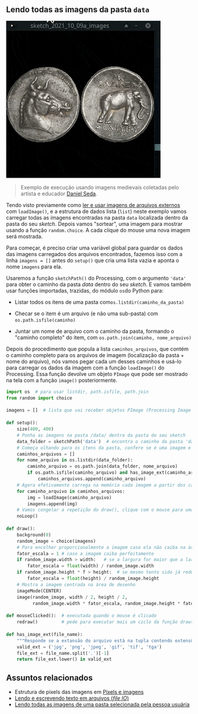 ## Lendo todas as imagens da pasta `data`

![imagens sorteadas da pasta](assets/random_images.gif)

> Exemplo de execução usando imagens medievais coletadas pelo artista e educador [Daniel Seda](https://www.danielseda.com/home).

Tendo visto previamente como [ler e usar imagens de arquivos externos](imagens_externas.md) com `loadImage()`, e a estrutura de dados lista (`list`) neste exemplo vamos carregar todas as imagens encontradas na pasta `data` localizada dentro da pasta do seu *sketch*. Depois vamos "sortear", uma imagem para mostrar usando a função `random.choice`. A cada clique do mouse uma nova imagem será mostrada.

Para começar, é preciso criar uma variável global para guardar os dados das imagens carregados dos arquivos encontrados, fazemos isso com a linha `imagens = []` antes do `setup()` que cria uma lista vazia e aponta o nome `imagens` para ela.

Usaremos a função `sketchPath()` do Processing, com o argumento `'data'` para obter o caminho da pasta *data* dentro do seu *sketch*. E vamos também usar funções importadas, trazidas, do módulo `os`do Python para:

- Listar todos os itens de uma pasta com`os.listdir(caminho_da_pasta)`

- Checar se o item é um arquivo (e não uma sub-pasta) com `os.path.isfile(caminho)`

- Juntar um nome de arquivo com o caminho da pasta, formando o "caminho completo" do item, com `os.path.join(caminho, nome_arquivo)`

Depois do procedimento que popula a lista `caminhos_arquivos`, que contém o caminho completo para os arquivos de imagem (localização da pasta + nome do arquivo), nós vamos pegar cada um desses caminhos e usá-lo para carregar os dados da imagem com a função `loadImage()` do Processing. Essa função devolve um objeto `PImage` que pode ser mostrado na tela com a função `image()` posteriormente.

```python
import os  # para usar listdir, path.isfile, path.join
from random import choice

imagens = []  # lista que vai receber objetos PImage (Processing Image data)

def setup():
    size(400, 400)
    # Ponha as imagens na pasta /data/ dentro da pasta do seu sketch
    data_folder = sketchPath('data')  # encontra o caminho da pasta 'data', não funciona fora do setup
    # Começa olhando para os itens da pasta, confere se é uma imagem e guarda na lista caminhos_arquivos
    caminhos_arquivos = []
    for nome_arquivo in os.listdir(data_folder):
        caminho_arquivo = os.path.join(data_folder, nome_arquivo)
        if os.path.isfile(caminho_arquivo) and has_image_ext(caminho_arquivo):
            caminhos_arquivos.append(caminho_arquivo)
    # Agora efetivamente carrega na memória cada imagem a partir dos caminhos listados no passo anterior
    for caminho_arquivo in caminhos_arquivos:
        img = loadImage(caminho_arquivo)
        imagens.append(img)
    # Vamos congelar a repetição do draw(), clique com o mouse para uma nova imagem (redraw)
    noLoop()  
        
def draw():
    background(0)
    random_image = choice(imagens)
    # Para encolher proporcionalmente a imagem caso ela não caiba na àrea de desenho
    fator_escala = 1 # caso a imagem caiba perfeitamente
    if random_image.width > width:   # se a largura for maior que a largura da tela
        fator_escala = float(width) / random_image.width
    if random_image.height * f > height:  # se mesmo tento sido já reduzida, a altura não couber
        fator_escala = float(height) / random_image.height
    # Mostra a imagem centrada na àrea de desenho
    imageMode(CENTER)
    image(random_image, width / 2, height / 2,
          random_image.width * fator_escala, random_image.height * fator_escala
                     
def mouseClicked():  # executada quando o mouse é clicado
    redraw()         # pede para executar mais um ciclo da função draw()
    
def has_image_ext(file_name):
    """Responde se a extansão do arquivo está na tupla contendo extensões válidas para imagens."""
    valid_ext = ('jpg', 'png', 'jpeg', 'gif', 'tif', 'tga')
    file_ext = file_name.split('.')[-1]
    return file_ext.lower() in valid_ext
```

## Assuntos relacionados

- Estrutura de pixels das imagens em [Pixels e imagens](pixels.md)
- [Lendo e escrevendo texto em arquivos (*file IO*)](/Processing-Python/file_IO.md)
- [Lendo todas as imagens de uma pasta selecionada pela pessoa usuária](imagens_externas_pasta.md)
